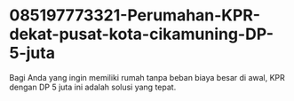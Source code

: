 # 085197773321-Perumahan-KPR-dekat-pusat-kota-cikamuning-DP-5-juta
Bagi Anda yang ingin memiliki rumah tanpa beban biaya besar di awal, KPR dengan DP 5 juta ini adalah solusi yang tepat. 
